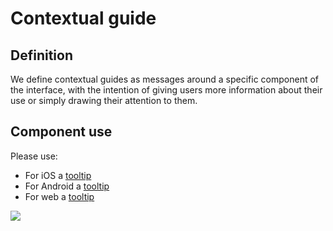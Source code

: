# Contextual guide

## Definition

We define contextual guides as messages around a specific component of the interface, with the intention of giving users more information about their use or simply drawing their attention to them.

## Component use

Please use:

* For iOS a [tooltip](../components/ios/tooltip.md)
* For Android a [tooltip](../components/android/tooltip.md)
* For web a [tooltip](../components/web/tooltip.md)

![](../img/tooltip.jpg)

